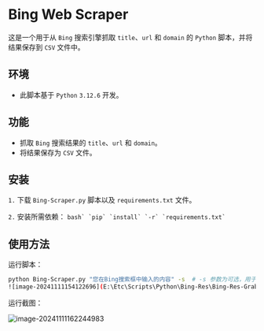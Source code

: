 # Bing Web Scraper

这是一个用于从 `Bing` 搜索引擎抓取 `title`、`url` 和 `domain` 的 `Python` 脚本，并将结果保存到 `CSV` 文件中。

## 环境
-  此脚本基于 `Python` `3.12.6` 开发。

## 功能
-  抓取 `Bing` 搜索结果的 `title`、`url` 和 `domain`。
-  将结果保存为 `CSV` 文件。

## 安装
`1.` 下载 `Bing-Scraper.py` 脚本以及 `requirements.txt` 文件。

`2.` 安装所需依赖：
    ```bash`
    `pip` `install` `-r` `requirements.txt`
    ```

## 使用方法
运行脚本：
```bash
python Bing-Scraper.py "您在Bing搜索框中输入的内容" -s  # -s 参数为可选，用于静默输出
![image-20241111154122696](E:\Etc\Scripts\Python\Bing-Res\Bing-Res-Grab\新建 Markdown File-images\image-20241111154122696.png)
```

运行截图：

![image-20241111162244983](运行截图.png)
